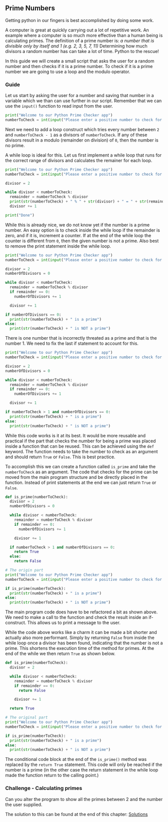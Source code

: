 ## Prime Numbers

Getting python in our fingers is best accomplished by doing some work.

A computer is great at quickly carrying out a lot of repetitive work. An example where a computer is so much more effective than a human being is calculating primes. The definition of a prime number is: *a number that is divisible only by itself and 1 (e.g. 2, 3, 5, 7, 11)* Determining how much divisors a random number has can take a lot of time. Python to the rescue!

In this guide we will create a small script that asks the user for a random number and then checks if it is a prime number. To check if it is a prime number we are going to use a loop and the modulo operator.

### Guide

Let us start by asking the user for a number and saving that number in a variable which we than can use further in our script. Remember that we can use the `input()` function to read input from the user.

```python
print("Welcome to our Python Prime Checker app")
numberToCheck = int(input("Please enter a positive number to check for prime: "))
```

Next we need to add a loop construct which tries every number between `2` and `numberToCheck - 1` as a divisors of `numberToCheck`. If any of these divisors result in a modulo (remainder on division) of `0`, then the number is no prime.

A while loop is ideal for this. Let us first implement a while loop that runs for the correct range of divisors and calculates the remainer for each loop.

```python
print("Welcome to our Python Prime Checker app")
numberToCheck = int(input("Please enter a positive number to check for prime: "))

divisor = 2

while divisor < numberToCheck:
  remainder = numberToCheck % divisor
  print(str(numberToCheck) + " % " + str(divisor) + " = " + str(remainder))
  divisor += 1

print("Done")
```

While this is already nice, we do not know yet if the number is a prime number.  An easy option is to check inside the while loop if the remainder is zero, and if it is, increment a counter. If at the end of the while loop the counter is different from `0`, then the given number is not a prime. Also best to remove the print statement inside the while loop.

```python
print("Welcome to our Python Prime Checker app")
numberToCheck = int(input("Please enter a positive number to check for prime: "))

divisor = 2
numberOfDivisors = 0

while divisor < numberToCheck:
  remainder = numberToCheck % divisor
  if remainder == 0:
    numberOfDivisors += 1

  divisor += 1

if numberOfDivisors == 0:
  print(str(numberToCheck) + " is a prime")
else:
  print(str(numberToCheck) + " is NOT a prime")
```

There is one number that is incorrectly threated as a prime and that is the number 1. We need to fix the last if statement to account for this.

```python
print("Welcome to our Python Prime Checker app")
numberToCheck = int(input("Please enter a positive number to check for prime: "))

divisor = 2
numberOfDivisors = 0

while divisor < numberToCheck:
  remainder = numberToCheck % divisor
  if remainder == 0:
    numberOfDivisors += 1

  divisor += 1

if numberToCheck > 1 and numberOfDivisors == 0:
  print(str(numberToCheck) + " is a prime")
else:
  print(str(numberToCheck) + " is NOT a prime")
```

While this code works is it at its best. It would be more reusable and practical if the part that checks the number for being a prime was placed inside a function that can be reused. This can be achieved using the `def` keyword. The function needs to take the number to check as an argument and should return `True` or `False`. This is best practice.

To accomplish this we can create a function called `is_prime` and take the `numberToCheck` as an argument. The code that checks for the prime can be moved from the main program structure and be directly placed in the function. Instead of print statements at the end we can just return `True` or `False`.

```python
def is_prime(numberToCheck):
  divisor = 2
  numberOfDivisors = 0

  while divisor < numberToCheck:
    remainder = numberToCheck % divisor
    if remainder == 0:
      numberOfDivisors += 1

    divisor += 1

  if numberToCheck > 1 and numberOfDivisors == 0:
    return True
  else:
    return False

# The origin part
print("Welcome to our Python Prime Checker app")
numberToCheck = int(input("Please enter a positive number to check for prime: "))

if is_prime(numberToCheck):
  print(str(numberToCheck) + " is a prime")
else:
  print(str(numberToCheck) + " is NOT a prime")
```

The main program code does have to be refactored a bit as shown above. We need to make a call to the function and check the result inside an if-construct. This allows us to print a message to the user.

While the code above works like a charm it can be made a bit shorter and actually also more performant. Simply by returning `False` from inside the while loop once a divisor has been found, indicating that the number is not a prime. This shortens the execution time of the method for primes. At the end of the while we then return `True` as shown below.

```python
def is_prime(numberToCheck):
  divisor = 2

  while divisor < numberToCheck:
    remainder = numberToCheck % divisor
    if remainder == 0:
      return False

    divisor += 1

  return True

# The original part
print("Welcome to our Python Prime Checker app")
numberToCheck = int(input("Please enter a positive number to check for prime: "))

if is_prime(numberToCheck):
  print(str(numberToCheck) + " is a prime")
else:
  print(str(numberToCheck) + " is NOT a prime")
```

The conditional code block at the end of the `is_prime()` method was replaced by the `return True` statement. This code will only be reached if the number is a prime (in the other case the return statement in the while loop made the function return to the calling point.)

### Challenge - Calculating primes

Can you alter the program to show all the primes between 2 and the number the user supplied.

The solution to this can be found at the end of this chapter: [Solutions](../hands_on_python/solutions.md)
